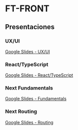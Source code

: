 # FT-FRONT

## Presentaciones

### UX/UI

[Google Slides - UX/UI](https://docs.google.com/presentation/d/1hiZyrl-7V52ar1Pk6ed6Qjt2_EhgF9UhuWreDpFKyu4/edit#slide=id.p1)

### React/TypeScript

[Google Slides - React/TypeScript](https://docs.google.com/presentation/d/1Fxq0O-wNJbE6O7HXK7_0ByuDkgewvhJGS2fpCZnARxc/edit?usp=sharing)

### Next Fundamentals
[Google Slides - Fundamentals](https://docs.google.com/presentation/d/189EtmvK0HnVcEUDUOXqCPXawTEJCHijnK1QxHmb-w3M/edit?usp=sharing)

### Next Routing

[Google Slides - Routing](https://docs.google.com/presentation/d/1-TSuPsT69ZzfqbbQSwdkKolRT87k7Qi3/edit?usp=sharing&ouid=111345539982328960069&rtpof=true&sd=true)
